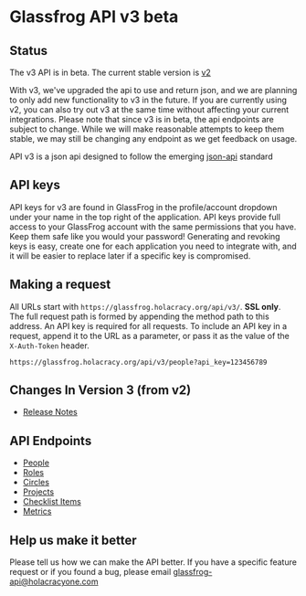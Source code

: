 Glassfrog API v3 beta
=====================

Status
--------
The v3 API is in beta.  The current stable version is [v2](../../tree/API_v2)

With v3, we've upgraded the api to use and return json, and we are planning to only add new functionality to v3 in the future.
If you are currently using v2, you can also try out v3 at the same time without affecting your current integrations.
Please note that since v3 is in beta, the api endpoints are subject to change.
While we will make reasonable attempts to keep them stable, we may still be changing any endpoint as we get feedback on usage.


API v3 is a json api designed to follow the emerging [json-api](http://jsonapi.org/format/) standard

API keys
--------

API keys for v3 are found in GlassFrog in the profile/account dropdown under your name in the top right of the application.
API keys provide full access to your GlassFrog account with the same permissions that you have. Keep them safe like you would your password! Generating and revoking keys is easy, create one for each application you need to integrate with, and it will be easier to replace later if a specific key is compromised.

Making a request
----------------

All URLs start with `https://glassfrog.holacracy.org/api/v3/`. **SSL only**.  The full request path is formed by appending the method path to this address.
An API key is required for all requests.  To include an API key in a request, append it to the URL as a parameter,
or pass it as the value of the `X-Auth-Token` header.

```
https://glassfrog.holacracy.org/api/v3/people?api_key=123456789
```

Changes In Version 3  (from v2)
--------------------
* [Release Notes](sections/changes.md)

API Endpoints
-------------

* [People](sections/people.md)
* [Roles](sections/roles.md)
* [Circles](sections/circles.md)
* [Projects](sections/projects.md)
* [Checklist Items](sections/checklist_items.md)
* [Metrics](sections/metrics.md)


Help us make it better
-----------------------

Please tell us how we can make the API better.  If you have a specific feature request or if you found a bug, please email glassfrog-api@holacracyone.com

